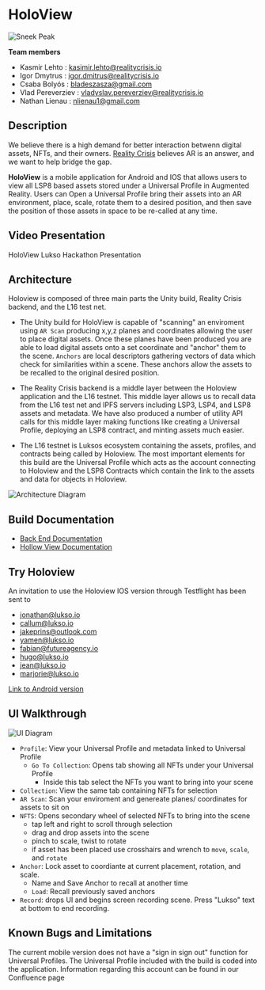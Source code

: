 # HoloView 
![Sneek Peak](https://gitlab.com/igor.dmitrus1/lukso_nft/-/raw/Develop/images/holoview.gif)

**Team members**
 - Kasmir Lehto : kasimir.lehto@realitycrisis.io
 - Igor Dmytrus : igor.dmitrus@realitycrisis.io
 - Csaba Bolyós : bladeszasza@gmail.com
 - Vlad Pereverziev : vladyslav.pereverziev@realitycrisis.io
 - Nathan Lienau : nlienau1@gmail.com

## Description
We believe there is a high demand for better interaction betwenn digital assets, NFTs, and their owners. [Reality Crisis](https://realitycrisis.io/) believes AR is an answer, and we want to help bridge the gap. 

**HoloView** is a mobile application for Android and IOS that allows users to view all LSP8 based assets stored under a Universal Profile in Augmented Reality. Users can Open a Universal Profile bring their assets into an AR environment, place, scale, rotate them to a desired position, and then save the position of those assets in space to be re-called at any time.

## Video Presentation 
HoloView Lukso Hackathon Presentation

## Architecture 
Holoview is composed of three main parts the Unity build, Reality Crisis backend, and the L16 test net. 

- The Unity build for HoloView is capable of "scanning" an enviroment using `AR Scan` producing x,y,z planes and coordinates allowing the user to place digital assets. Once these planes have been produced you are able to load digital assets onto a set coordinate and "anchor" them to the scene. `Anchors` are local descriptors gathering vectors of data which check for similarities within a scene. These anchors allow the assets to be recalled to the original desired position. 

- The Reality Crisis backend is a middle layer between the Holoview application and the L16 testnet. This middle layer allows us to recall data from the L16 test net and IPFS servers including LSP3, LSP4, and LSP8 assets and metadata. We have also produced a number of utility API calls for this middle layer making functions like creating a Universal Profile, deploying an LSP8 contract, and minting assets much easier. 

- The L16 testnet is Luksos ecosystem containing the assets, profiles, and contracts being called by Holoview. The most important elements for this build are the Universal Profile which acts as the account connecting to Holoview and the LSP8 Contracts which contain the link to the assets and data for objects in Holoview. 

![Architecture Diagram](https://gitlab.com/igor.dmitrus1/lukso_nft/-/raw/Develop/images/archdiagram.png)

## Build Documentation 

 - [Back End Documentation ](https://realitycrisis.atlassian.net/wiki/spaces/HOL/pages/2038235137/Backend+layer)
 - [Hollow View Documentation](https://realitycrisis.atlassian.net/wiki/spaces/HOL/pages/2041970692/Holoview+app) 

## Try Holoview 
An invitation to use the Holoview IOS version through Testflight has been sent to 
 - jonathan@lukso.io 
 - callum@lukso.io 
 - jakeprins@outlook.com 
 - yamen@lukso.io 
 - fabian@futureagency.io 
 - hugo@lukso.io 
 - jean@lukso.io 
 - marjorie@lukso.io

[Link to Android version](https://drive.google.com/drive/folders/1Qf_gKMLAoa_2-LYODVDs563OjywI0EFs?usp=sharing) 

## UI Walkthrough 
![UI Diagram](https://gitlab.com/igor.dmitrus1/lukso_nft/-/raw/Develop/images/hexagon.jpeg)
 - `Profile`: View your Universal Profile and metadata linked to Universal Profile 
   - `Go To Collection`: Opens tab showing all NFTs under your Universal Profile 
     - Inside this tab select the NFTs you want to bring into your scene 
 - `Collection`: View the same tab containing NFTs for selection 
 - `AR Scan`: Scan your enviroment and genereate planes/ coordinates for assets to sit on 
 - `NFTS`: Opens secondary wheel of selected NFTs to bring into the scene 
   - tap left and right to scroll through selection 
   - drag and drop assets into the scene
   - pinch to scale, twist to rotate
   - if asset has been placed use crosshairs and wrench to `move`, `scale`, and `rotate` 
 - `Anchor`: Lock asset to coordiante at current placement, rotation, and scale. 
   - Name and Save Anchor to recall at another time 
   - `Load`: Recall previously saved anchors 
 - `Record`: drops UI and begins screen recording scene. Press "Lukso" text at bottom to end recording. 

 ## Known Bugs and Limitations 
 The current mobile version does not have a "sign in sign out" function for Universal Profiles. The Universal Profile included with the build is coded into the application. Information regarding this account can be found in our Confluence page 
